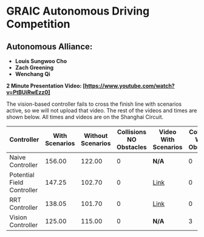 ﻿# GRAIC Autonomous Driving Competition

## Autonomous Alliance:
- **Louis Sungwoo Cho**
- **Zach Greening**
- **Wenchang Qi**

**2 Minute Presentation Video: [https://www.youtube.com/watch?v=PtBUiRwEzz0]**

The vision-based controller fails to cross the finish line with scenarios active, so we will not upload that video. The rest of the videos and times are shown below. All times and videos are on the Shanghai Circuit.


| Controller                   | With Scenarios | Without Scenarios  |Collisions NO Obstacles| Video With Scenarios |Collisions WITH Obstacles | Video Without Scenarios |
|------------------------------|----------------|--------------------|-----------------------|----------------------|-------------------------|---------------------------------------------------|
| Naive  Controller            | 156.00         | 122.00             |0                      | **N/A**              |0                        |**N/A**                                            |
| Potential Field Controller   | 147.25         | 102.70             |0                      | [Link](https://youtu.be/hWarBy9naaE)  |0                        | [Link](https://www.youtube.com/watch?v=v8KOwY_RivM)  |
| RRT Controller               | 138.05         | 101.70             |0                      | [Link](https://youtu.be/9a55Il7uUfY)  |0                        |[Link](https://www.youtube.com/watch?v=D8-vqCHBaPo)  |
| Vision Controller            | 125.00         | 115.00             |0                      | **N/A**              |3                        | [Link](https://youtu.be/71hZdsNWAWc)                                                |



